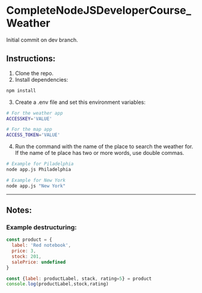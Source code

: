 # CompleteNodeJSDeveloperCourse_Weather
Initial commit on dev branch.

## Instructions:
1. Clone the repo.
2. Install dependencies:
```sh
npm install
```
3. Create a .env file and set this environment variables:
```sh
# For the weather app
ACCESSKEY='VALUE'

# For the map app
ACCESS_TOKEN='VALUE'
```
4. Run the command with the name of the place to search the weather for. If the name of te place has two or more words, use double commas.
```sh
# Example for Piladelphia
node app.js Philadelphia

# Example for New York
node app.js "New York"
```
---

## Notes:
### Example destructuring:
```js
const product = {
  label: 'Red notebook',
  price: 3,
  stock: 201,
  salePrice: undefined
}

const {label: productLabel, stack, rating=5} = product
console.log(productLabel,stock,rating)
```
